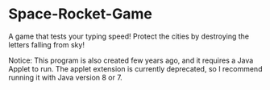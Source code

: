 # Space-Rocket-Game
A game that tests your typing speed! Protect the cities by destroying the letters falling from sky!

Notice:
This program is also created few years ago, and it requires a Java Applet to run. The applet extension is currently deprecated, so I recommend running it with Java version 8 or 7.
